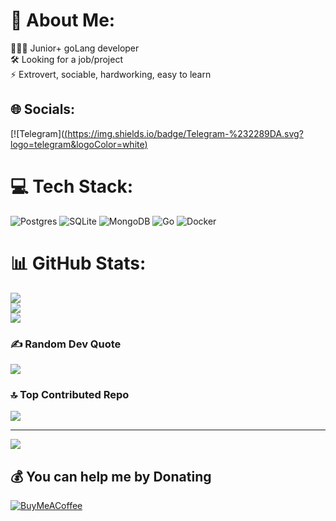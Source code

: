 # 💫 About Me:
👨🏽‍💻 Junior+ goLang developer<br>🛠️ Looking for a job/project<br>⚡️ Extrovert, sociable, hardworking, easy to learn


## 🌐 Socials:
[![Telegram]([(https://img.shields.io/badge/Telegram-%232289DA.svg?logo=telegram&logoColor=white)]([https://discord.gg/fufel8178](https://t.me/glavpox)) 

# 💻 Tech Stack:
![Postgres](https://img.shields.io/badge/postgres-%23316192.svg?style=for-the-badge&logo=postgresql&logoColor=white) ![SQLite](https://img.shields.io/badge/sqlite-%2307405e.svg?style=for-the-badge&logo=sqlite&logoColor=white) ![MongoDB](https://img.shields.io/badge/MongoDB-%234ea94b.svg?style=for-the-badge&logo=mongodb&logoColor=white) ![Go](https://img.shields.io/badge/go-%2300ADD8.svg?style=for-the-badge&logo=go&logoColor=white) ![Docker](https://img.shields.io/badge/docker-%230db7ed.svg?style=for-the-badge&logo=docker&logoColor=white)
# 📊 GitHub Stats:
![](https://github-readme-stats.vercel.app/api?username=fufelx&theme=neon&hide_border=false&include_all_commits=true&count_private=true)<br/>
![](https://github-readme-streak-stats.herokuapp.com/?user=fufelx&theme=neon&hide_border=false)<br/>
![](https://github-readme-stats.vercel.app/api/top-langs/?username=fufelx&theme=neon&hide_border=false&include_all_commits=true&count_private=true&layout=compact)

### ✍️ Random Dev Quote
![](https://quotes-github-readme.vercel.app/api?type=horizontal&theme=radical)

### 🔝 Top Contributed Repo
![](https://github-contributor-stats.vercel.app/api?username=fufelx&limit=5&theme=dark&combine_all_yearly_contributions=true)

---
[![](https://visitcount.itsvg.in/api?id=fufelx&icon=0&color=0)](https://visitcount.itsvg.in)

  ## 💰 You can help me by Donating
  [![BuyMeACoffee](https://img.shields.io/badge/Buy%20Me%20a%20Coffee-ffdd00?style=for-the-badge&logo=buy-me-a-coffee&logoColor=black)](https://buymeacoffee.com/0x2317b79c3deae07041a9066bca246708afa7abf3 (bep20)) 

  
<!-- Proudly created with GPRM ( https://gprm.itsvg.in ) -->
